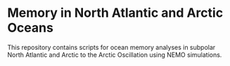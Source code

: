 # Memory in North Atlantic and Arctic Oceans

This repository contains scripts for ocean memory analyses in subpolar North Atlantic and Arctic to the Arctic Oscillation using NEMO simulations.
